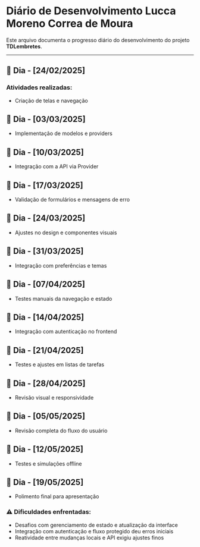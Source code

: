 # Diário de Desenvolvimento **Lucca Moreno Correa de Moura**

Este arquivo documenta o progresso diário do desenvolvimento do projeto **TDLembretes**. 

---

## 📅 Dia - [24/02/2025]  
### Atividades realizadas:
- Criação de telas e navegação

## 📅 Dia - [03/03/2025]  
- Implementação de modelos e providers

## 📅 Dia - [10/03/2025]  
- Integração com a API via Provider

## 📅 Dia - [17/03/2025]  
- Validação de formulários e mensagens de erro

## 📅 Dia - [24/03/2025]  
- Ajustes no design e componentes visuais

## 📅 Dia - [31/03/2025]  
- Integração com preferências e temas

## 📅 Dia - [07/04/2025]  
- Testes manuais da navegação e estado

## 📅 Dia - [14/04/2025]  
- Integração com autenticação no frontend

## 📅 Dia - [21/04/2025]  
- Testes e ajustes em listas de tarefas

## 📅 Dia - [28/04/2025]  
- Revisão visual e responsividade

## 📅 Dia - [05/05/2025]  
- Revisão completa do fluxo do usuário

## 📅 Dia - [12/05/2025]  
- Testes e simulações offline

## 📅 Dia - [19/05/2025]  
- Polimento final para apresentação

### ⚠️ Dificuldades enfrentadas:
- Desafios com gerenciamento de estado e atualização da interface  
- Integração com autenticação e fluxo protegido deu erros iniciais  
- Reatividade entre mudanças locais e API exigiu ajustes finos